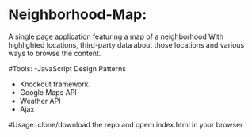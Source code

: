 # Neighborhood-Map:
A single page application featuring a map of a neighborhood
With highlighted locations, third-party data about those locations and various ways to browse the content.

#Tools:
-JavaScript Design Patterns 
- Knockout framework.
- Google Maps API
- Weather API
- Ajax

#Usage:
clone/download the repo and opem index.html in your browser

